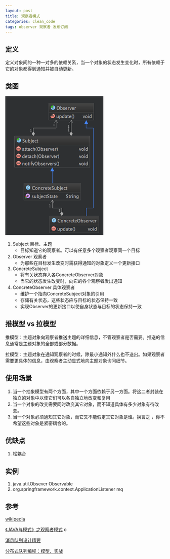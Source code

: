```yaml
---
layout: post
title: 观察者模式
categories: clean_code
tags: observer 观察者 发布订阅
---
```





## 定义

定义对象间的一种一对多的依赖关系，当一个对象的状态发生变化时，所有依赖于它的对象都得到通知并被自动更新。

## 类图

![类图](/images/design_pattern/observer.png)

1.  Subject 目标、主题
    * 目标知道它的观察者。可以有任意多个观察者观察同一个目标
2.  Observer 观察者
    * 为那些在目标发生改变时需获得通知的对象定义一个更新接口
3.  ConcreteSubject
    * 将有关状态存入各ConcreteObserver对象
    * 当它的状态发生改变时，向它的各个观察者发出通知
3.  ConcreteObserver 具体观察者
    * 维护一个指向ConcreteSubject对象的引用
    * 存储有关状态，这些状态应与目标的状态保持一致
    * 实现Observer的更新接口以使自身状态与目标的状态保持一致

## 推模型 vs 拉模型

推模型：主题对象向观察者推送主题的详细信息，不管观察者是否需要。推送的信息通常是主题对象的全部或部分数据。

拉模型：主题对象在通知观察者的时候，除最小通知外什么也不送出。如果观察者需要更具体的信息，由观察者主动显式地向主题对象询问细节。


## 使用场景

1. 当一个抽象模型有两个方面，其中一个方面依赖于另一方面。将这二者封装在独立的对象中以使它们可以各自独立地改变和复用
2. 当一个对象的改变需要同时改变其它对象，而不知道具体有多少对象有待改变。
3. 当一个对象必须通知其它对象，而它又不能假定其它对象是谁。换言之 ，你不希望这些对象是紧密耦合的。

## 优缺点

1. 松耦合

## 实例

1. java.util.Obsever Observable
2. org.springframework.context.ApplicationListener
mq


## 参考

[wikipedia](https://en.wikipedia.org/wiki/Observer_pattern)

[《JAVA与模式》之观察者模式](http://www.cnblogs.com/java-my-life/archive/2012/05/16/2502279.html)
o

[消息队列设计精要](https://tech.meituan.com/mq-design.html)

[分布式队列编程：模型、实战](https://tech.meituan.com/distributed_queue_based_programming.html)
